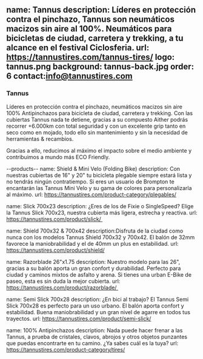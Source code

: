 name: Tannus
description: Líderes en protección contra el pinchazo, Tannus son neumáticos macizos sin aire al 100%. Neumáticos para bicicletas de ciudad, carretera y trekking, a tu alcance en el festival Ciclosferia.
url: https://tannustires.com/tannus-tires/
logo: tannus.png
background: tannus-back.jpg
order: 6
contact:info@tannustires.com
----
### Tannus

Líderes en protección contra el pinchazo, neumáticos macizos sin aire 100% Antipinchazos para bicicleta de ciudad, carretera y trekking. Con las cubiertas Tannus nada te detiene, gracias a su compuesto Aither podrás recorrer +6.000km con total seguridad y con un excelente grip tanto en seco como en mojado, todo ello sin mantenimiento y sin la necesidad de herramientas & recambios.

Gracias a ello, reducimos al máximo el impacto sobre el medio ambiente y contribuimos a mundo más ECO Friendly.

--products--
name: Shield & Mini Velo (Folding Bike)
description: Con nuestras cubiertas de 16" y 20" tu bicicleta plegable siempre estará lista y no tendrás ningún contratiempo. Si eres un usuario de Brompton te encantarán las Tannus Mini Velo y su gama de colores para personalizarla al máximo.
url: https://tannustires.com/product-category/plegables/

name: Slick 700x23
description: ¿Eres de los de Fixie o SingleSpeed? Elige la Tannus Slick 700x23, nuestra cubierta más ligera, estrecha y reactiva.
url: https://tannustires.com/product/slick/ 

name: Shield 700x32 & 700x42
description:Disfruta de la ciudad como nunca con los modelos Tannus Shield 700x32 y 700x42. El balón de 32mm favorece la maniobrabilidad y el de 40mm un plus en estabilidad.
url: https://tannustires.com/product/shield/

name: Razorblade 26"x1.75
description: Nuestro modelo para las 26", gracias a su balón aporta un gran confort y durabilidad. Perfecto para ciudad y caminos mixtos de asfalto y arena. Si tienes una urban E-Bike de paseo, esta es sin duda la mejor cubierta.
url: https://tannustires.com/product/razorblade/ 

name: Semi Slick 700x28
description: ¿En bici al trabajo? El Tannus Semi Slick 700x28 es perfecto para un uso urbano. El balón aporta confort y estabilidad. Buena maniobrabilidad y un gran nivel de agarre en todos tus trayectos.
url: https://tannustires.com/product/semi-slick/

name: 100% Antipinchazos
description: Nada puede hacer frenar a las Tannus, a prueba de cristales, clavos, abrojos y otros objetos punzantes que puedas encontrarte en tu camino. ¿Ya sabes cuál es la tuya?
url: https://tannustires.com/product-category/tires/

